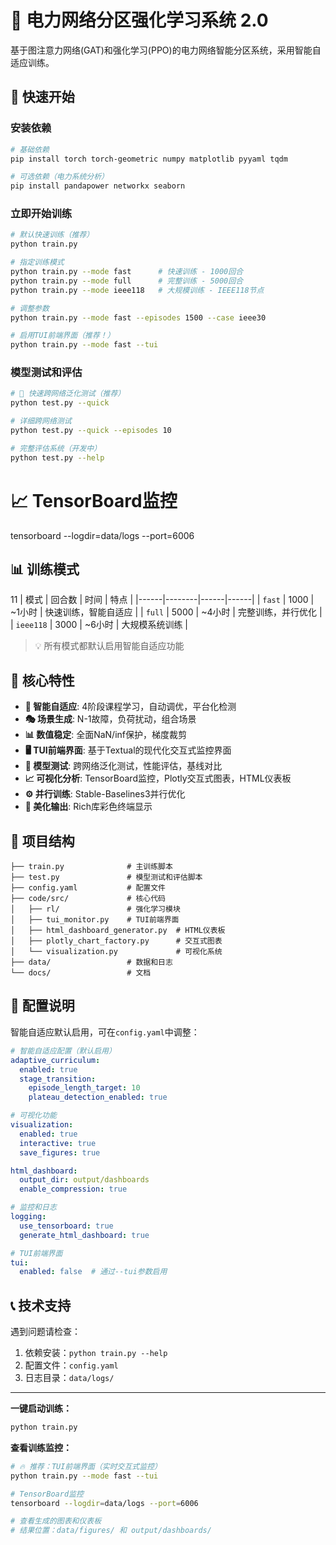 # 🔋 电力网络分区强化学习系统 2.0

基于图注意力网络(GAT)和强化学习(PPO)的电力网络智能分区系统，采用智能自适应训练。

## 🚀 快速开始

### 安装依赖
```bash
# 基础依赖
pip install torch torch-geometric numpy matplotlib pyyaml tqdm

# 可选依赖（电力系统分析）
pip install pandapower networkx seaborn
```

### 立即开始训练
```bash
# 默认快速训练（推荐）
python train.py

# 指定训练模式
python train.py --mode fast      # 快速训练 - 1000回合
python train.py --mode full      # 完整训练 - 5000回合
python train.py --mode ieee118   # 大规模训练 - IEEE118节点

# 调整参数
python train.py --mode fast --episodes 1500 --case ieee30

# 启用TUI前端界面（推荐！）
python train.py --mode fast --tui
```

### 模型测试和评估
```bash
# 🔬 快速跨网络泛化测试（推荐）
python test.py --quick

# 详细跨网络测试
python test.py --quick --episodes 10

# 完整评估系统（开发中）
python test.py --help
```
# 📈 TensorBoard监控
tensorboard --logdir=data/logs --port=6006

## 📊 训练模式
11
| 模式 | 回合数 | 时间 | 特点 |
|------|--------|------|------|
| `fast` | 1000 | ~1小时 | 快速训练，智能自适应 |
| `full` | 5000 | ~4小时 | 完整训练，并行优化 |
| `ieee118` | 3000 | ~6小时 | 大规模系统训练 |

> 💡 所有模式都默认启用智能自适应功能

## 🎯 核心特性

- **🧠 智能自适应**: 4阶段课程学习，自动调优，平台化检测
- **🎭 场景生成**: N-1故障，负荷扰动，组合场景
- **📊 数值稳定**: 全面NaN/inf保护，梯度裁剪
- **🖥️ TUI前端界面**: 基于Textual的现代化交互式监控界面
- **🔬 模型测试**: 跨网络泛化测试，性能评估，基线对比
- **📈 可视化分析**: TensorBoard监控，Plotly交互式图表，HTML仪表板
- **⚙️ 并行训练**: Stable-Baselines3并行优化
- **🎨 美化输出**: Rich库彩色终端显示

## 📁 项目结构

```
├── train.py              # 主训练脚本
├── test.py               # 模型测试和评估脚本
├── config.yaml           # 配置文件
├── code/src/             # 核心代码
│   ├── rl/               # 强化学习模块
│   ├── tui_monitor.py    # TUI前端界面
│   ├── html_dashboard_generator.py  # HTML仪表板
│   ├── plotly_chart_factory.py      # 交互式图表
│   └── visualization.py             # 可视化系统
├── data/                 # 数据和日志
└── docs/                 # 文档
```

## 🔧 配置说明

智能自适应默认启用，可在`config.yaml`中调整：

```yaml
# 智能自适应配置（默认启用）
adaptive_curriculum:
  enabled: true
  stage_transition:
    episode_length_target: 10
    plateau_detection_enabled: true

# 可视化功能
visualization:
  enabled: true
  interactive: true
  save_figures: true

html_dashboard:
  output_dir: output/dashboards
  enable_compression: true

# 监控和日志
logging:
  use_tensorboard: true
  generate_html_dashboard: true

# TUI前端界面
tui:
  enabled: false  # 通过--tui参数启用
```

## 📞 技术支持

遇到问题请检查：
1. 依赖安装：`python train.py --help`
2. 配置文件：`config.yaml`
3. 日志目录：`data/logs/`

---

**一键启动训练：**
```bash
python train.py
```

**查看训练监控：**
```bash
# 🔥 推荐：TUI前端界面（实时交互式监控）
python train.py --mode fast --tui

# TensorBoard监控
tensorboard --logdir=data/logs --port=6006

# 查看生成的图表和仪表板
# 结果位置：data/figures/ 和 output/dashboards/
```